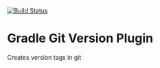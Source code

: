 [![Build Status](https://travis-ci.org/lovef/gradle-git-version-plugin.svg?branch=master)](https://travis-ci.org/lovef/gradle-git-version-plugin)

# Gradle Git Version Plugin

Creates version tags in git
